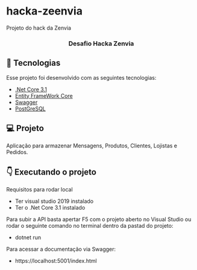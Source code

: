# hacka-zeenvia
Projeto do hack da Zenvia

<h3 align="center">
  Desafio Hacka Zenvia
</h3>

## :pushpin: Tecnologias

Esse projeto foi desenvolvido com as seguintes tecnologias:

- [.Net Core 3.1](https://docs.microsoft.com/pt-br/dotnet/core/)
- [Entity FrameWork Core](https://docs.microsoft.com/pt-br/ef/core/get-started/?tabs=netcore-cli)
- [Swagger](https://docs.microsoft.com/pt-br/aspnet/core/tutorials/getting-started-with-swashbuckle?view=aspnetcore-3.1&tabs=visual-studio)
- [PostGreSQL](https://www.postgresql.org)

## :computer: Projeto

Aplicação para armazenar Mensagens, Produtos, Clientes, Lojistas e Pedidos.


## :point_down: Executando o projeto

  Requisitos para rodar local
   - Ter visual studio 2019 instalado 
   - Ter o .Net Core 3.1 instalado 
  
Para subir a API basta apertar F5 com o projeto aberto no Visual Studio ou rodar o seguinte comando no terminal dentro da pastad do projeto:
 - dotnet run

Para acessar a documentação via Swagger:
- https://localhost:5001/index.html
